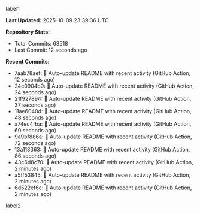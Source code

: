 
label1 
<!-- ACTIVITY_START -->
**Last Updated:** 2025-10-09 23:39:36 UTC

**Repository Stats:**
- Total Commits: 63518
- Last Commit: 12 seconds ago

**Recent Commits:**
- 7aab78aef: 🤖 Auto-update README with recent activity (GitHub Action, 12 seconds ago)
- 24c0904b0: 🤖 Auto-update README with recent activity (GitHub Action, 24 seconds ago)
- 21f927894: 🤖 Auto-update README with recent activity (GitHub Action, 37 seconds ago)
- 11ae6040d: 🤖 Auto-update README with recent activity (GitHub Action, 48 seconds ago)
- a74ec4fba: 🤖 Auto-update README with recent activity (GitHub Action, 60 seconds ago)
- 9a9bf886a: 🤖 Auto-update README with recent activity (GitHub Action, 72 seconds ago)
- 13a118363: 🤖 Auto-update README with recent activity (GitHub Action, 86 seconds ago)
- 43c6d8c70: 🤖 Auto-update README with recent activity (GitHub Action, 2 minutes ago)
- a5ff53845: 🤖 Auto-update README with recent activity (GitHub Action, 2 minutes ago)
- 6d522ef6c: 🤖 Auto-update README with recent activity (GitHub Action, 2 minutes ago)
<!-- ACTIVITY_END -->

label2
